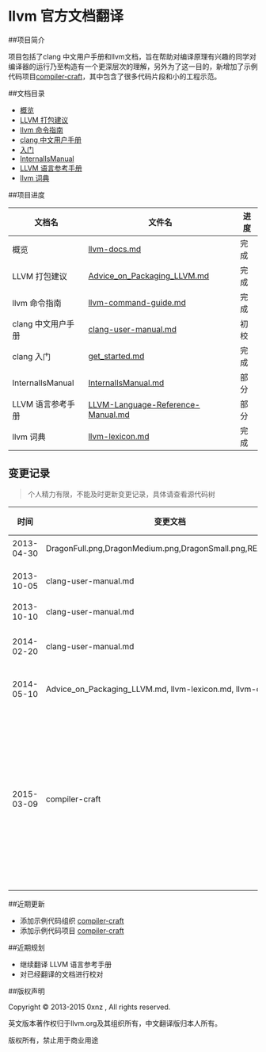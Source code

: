 llvm 官方文档翻译
=================

##项目简介

项目包括了clang 中文用户手册和llvm文档，旨在帮助对编译原理有兴趣的同学对编译器的运行乃至构造有一个更深层次的理解，另外为了这一目的，新增加了示例代码项目[compiler-craft](https://github.com/compiler-craft/compiler-craft)，其中包含了很多代码片段和小的工程示范。

##文档目录

  * [概览](./llvm-docs.md)
  * [LLVM 打包建议](./Advice_on_Packaging_LLVM.md)
  * [llvm 命令指南](./llvm-command-guide.md)
  * [clang 中文用户手册](./clang-user-manual.md)
  * [入门](./get_started.md)
  * [InternalIsManual](./InternalIsManual.md)
  * [LLVM 语言参考手册](./LLVM-Language-Reference-Manual.md)
  * [llvm 词典](./llvm-lexicon.md)

##项目进度

| 文档名 | 文件名 | 进度 |
| ------ | ------ | ---- |
| 概览   | [llvm-docs.md](./llvm-docs.md) | 完成 |
| LLVM 打包建议 | [Advice_on_Packaging_LLVM.md](./Advice_on_Packaging_LLVM.md) | 完成 |
| llvm 命令指南 | [llvm-command-guide.md](./llvm-command-guide.md) | 完成 |
| clang 中文用户手册 | [clang-user-manual.md](./clang-user-manual.md) | 初校 |
| clang 入门 | [get_started.md](./get_started.md) | 完成 |
| InternalIsManual | [InternalIsManual.md](./InternalIsManual.md) | 部分 |
| LLVM 语言参考手册 | [LLVM-Language-Reference-Manual.md](./LLVM-Language-Reference-Manual.md) | 部分 |
| llvm 词典 | [llvm-lexicon.md](./llvm-lexicon.md) | 完成 |


## 变更记录

> 个人精力有限，不能及时更新变更记录，具体请查看源代码树

| 时间 | 变更文档 | 变更描述 |
|-----| ----------| -------- |
|2013-04-30 | DragonFull.png,DragonMedium.png,DragonSmall.png,README.md | 创建项目 |
|2013-10-05 | clang-user-manual.md | 添加中文版本 |
|2013-10-10| clang-user-manual.md | 校对 |
|2014-02-20| clang-user-manual.md | 更新到 clang 3.4 |
|2014-05-10| Advice\_on\_Packaging_LLVM.md, llvm-lexicon.md, llvm-docs.md | 添加新文件 |
|2015-03-09| compiler-craft | 添加示例代码组织和项目，以实践更加清晰的阐释了文章所载的理论 |

##近期更新

* 添加示例代码组织 [compiler-craft](https://github.com/compiler-craft)
* 添加示例代码项目 [compiler-craft](https://github.com/compiler-craft/compiler-craft)

##近期规划
* 继续翻译 LLVM 语言参考手册
* 对已经翻译的文档进行校对

##版权声明

Copyright &copy; 2013-2015 0xnz <yunxinyi AT gmail DOT com>, All rights reserved.

英文版本著作权归于llvm.org及其组织所有，中文翻译版归本人所有。

版权所有，禁止用于商业用途

